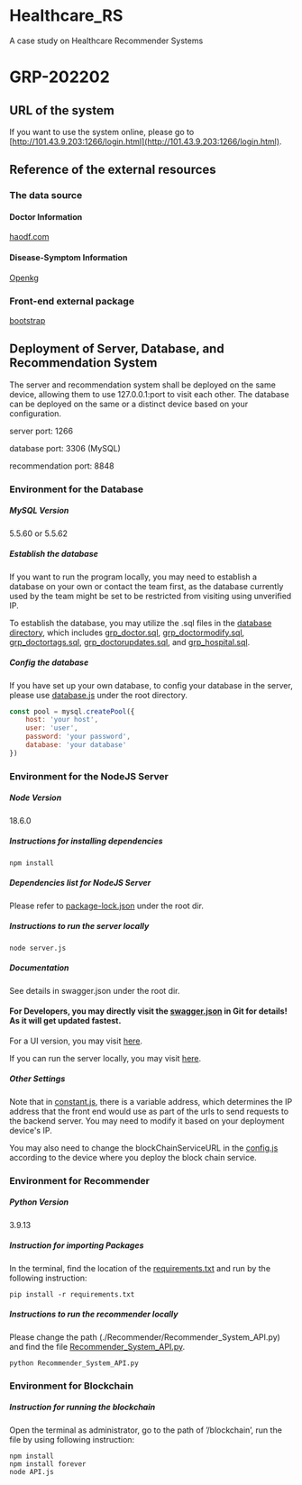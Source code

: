 # Healthcare_RS
A case study on Healthcare Recommender Systems

# GRP-202202

## URL of the system

If you want to use the system online, please go to [http://101.43.9.203:1266/login.html](http://101.43.9.203:1266/login.html).

## Reference of the external resources

### The data source

#### Doctor Information

[haodf.com](https://www.haodf.com/doctor/list-3302.html)

#### Disease-Symptom Information

[Openkg](http://openkg.cn/dataset/disease-information)

### Front-end external package

[bootstrap](https://getbootstrap.com/)

## Deployment of Server, Database, and Recommendation System

The server and recommendation system shall be deployed on the same device, allowing them to use 127.0.0.1:port to visit each other. The database can be deployed on the same or a distinct device based on your configuration.

server port: 1266

database port: 3306 (MySQL)

recommendation port: 8848

### Environment for the Database

##### MySQL Version

5.5.60 or 5.5.62

##### Establish the database

If you want to run the program locally, you may need to establish a database on your own or contact the team first, as the database currently used by the team might be set to be restricted from visiting using unverified IP.

To establish the database, you may utilize the .sql files in the [database directory](./database), which includes [grp_doctor.sql](./database/grp_doctor.sql), [grp_doctormodify.sql](./database/grp_doctormodify.sql), [grp_doctortags.sql](./database/grp_doctortags.sql), [grp_doctorupdates.sql](./database/grp_doctorupdates.sql), and [grp_hospital.sql](./database/grp_hospital.sql).

##### Config the database

If you have set up your own database, to config your database in the server, please use [database.js](./database.js) under the root directory.

```javascript
const pool = mysql.createPool({
    host: 'your host',
    user: 'user',
    password: 'your password',
    database: 'your database'
})
```

### Environment for the NodeJS Server

##### Node Version

18.6.0

##### Instructions for installing dependencies

```
npm install
```

##### Dependencies list for NodeJS Server

Please refer to [package-lock.json](./package-lock.json) under the root dir.

##### Instructions to run the server locally

```
node server.js
```

##### Documentation

See details in swagger.json under the root dir.

#### **For Developers, you may directly visit the [swagger.json](./swagger.json) in Git for details! As it will get updated fastest.**

For a UI version, you may visit [here](http://101.43.9.203:1266/api-docs/).

If you can run the server locally, you may visit [here](http://localhost:1266/api-docs/).

##### Other Settings

Note that in [constant.js](./static/js/constant.js), there is a variable address, which determines the IP address that the front end would use as part of the urls to send requests to the backend server. You may need to modify it based on your deployment device's IP.

You may also need to change the blockChainServiceURL in the [config.js](./config.js) according to the device where you deploy the block chain service.


### Environment for Recommender

##### Python Version

3.9.13

##### Instruction for importing Packages

In the terminal, find the location of the [requirements.txt](./Recommender/requirements.txt) and run by the following instruction:

```
pip install -r requirements.txt
```

##### Instructions to run the recommender locally

Please change the path (./Recommender/Recommender_System_API.py) and find the file [Recommender_System_API.py](./Recommender/Recommender_System_API.py).

```
python Recommender_System_API.py
```

### Environment for Blockchain

##### Instruction for running the blockchain

Open the terminal as administrator, go to the path of ’/blockchain’, run the file by using following instruction:

```
npm install
npm install forever
node API.js
```

